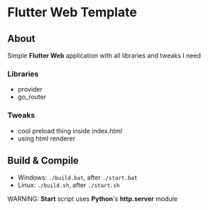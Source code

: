 # Flutter Web Template

## About

Simple **Flutter Web** application with all libraries and tweaks I need

### Libraries

- provider
- go_router

### Tweaks

- cool preload thing inside index.html
- using html renderer

## Build & Compile

- Windows: ```./build.bat```, after ```./start.bat```
- Linux: ```./build.sh```, after ```./start.sh```

WARNING: **Start** script uses **Python**'s **http.server** module

